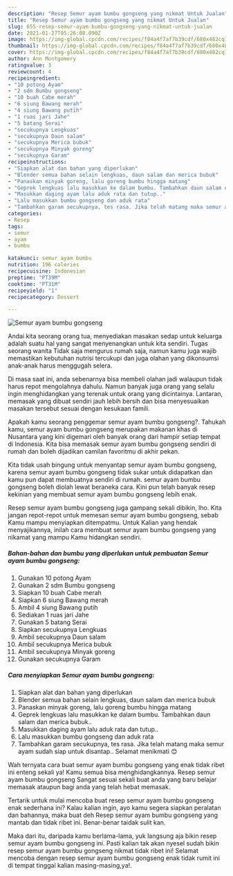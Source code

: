 ```yaml
---
description: "Resep Semur ayam bumbu gongseng yang nikmat Untuk Jualan"
title: "Resep Semur ayam bumbu gongseng yang nikmat Untuk Jualan"
slug: 655-resep-semur-ayam-bumbu-gongseng-yang-nikmat-untuk-jualan
date: 2021-01-27T05:26:08.090Z
image: https://img-global.cpcdn.com/recipes/f84a4f7af7b39cdf/680x482cq70/semur-ayam-bumbu-gongseng-foto-resep-utama.jpg
thumbnail: https://img-global.cpcdn.com/recipes/f84a4f7af7b39cdf/680x482cq70/semur-ayam-bumbu-gongseng-foto-resep-utama.jpg
cover: https://img-global.cpcdn.com/recipes/f84a4f7af7b39cdf/680x482cq70/semur-ayam-bumbu-gongseng-foto-resep-utama.jpg
author: Ann Montgomery
ratingvalue: 3
reviewcount: 4
recipeingredient:
- "10 potong Ayam"
- "2 sdm Bumbu gongseng"
- "10 buah Cabe merah"
- "6 siung Bawang merah"
- "4 siung Bawang putih"
- "1 ruas jari Jahe"
- "5 batang Serai"
- "secukupnya Lengkuas"
- "secukupnya Daun salam"
- "secukupnya Merica bubuk"
- "secukupnya Minyak goreng"
- "secukupnya Garam"
recipeinstructions:
- "Siapkan alat dan bahan yang diperlukan"
- "Blender semua bahan selain lengkuas, daun salam dan merica bubuk"
- "Panaskan minyak goreng, lalu goreng bumbu hingga matang"
- "Geprek lengkuas lalu masukkan ke dalam bumbu. Tambahkan daun salam dan merica bubuk.."
- "Masukkan daging ayam lalu aduk rata dan tutup.."
- "Lalu masukkan bumbu gongseng dan aduk rata"
- "Tambahkan garam secukupnya, tes rasa. Jika telah matang maka semur ayam sudah siap untuk disantap.. Selamat menikmati 😊"
categories:
- Resep
tags:
- semur
- ayam
- bumbu

katakunci: semur ayam bumbu 
nutrition: 196 calories
recipecuisine: Indonesian
preptime: "PT39M"
cooktime: "PT31M"
recipeyield: "1"
recipecategory: Dessert

---
```



![Semur ayam bumbu gongseng](https://img-global.cpcdn.com/recipes/f84a4f7af7b39cdf/680x482cq70/semur-ayam-bumbu-gongseng-foto-resep-utama.jpg)

Andai kita seorang orang tua, menyediakan masakan sedap untuk keluarga adalah suatu hal yang sangat menyenangkan untuk kita sendiri. Tugas seorang  wanita Tidak saja mengurus rumah saja, namun kamu juga wajib memastikan kebutuhan nutrisi tercukupi dan juga olahan yang dikonsumsi anak-anak harus menggugah selera.

Di masa  saat ini, anda sebenarnya bisa membeli olahan jadi walaupun tidak harus repot mengolahnya dahulu. Namun banyak juga orang yang selalu ingin menghidangkan yang terenak untuk orang yang dicintainya. Lantaran, memasak yang dibuat sendiri jauh lebih bersih dan bisa menyesuaikan masakan tersebut sesuai dengan kesukaan famili. 



Apakah kamu seorang penggemar semur ayam bumbu gongseng?. Tahukah kamu, semur ayam bumbu gongseng merupakan makanan khas di Nusantara yang kini digemari oleh banyak orang dari hampir setiap tempat di Indonesia. Kita bisa memasak semur ayam bumbu gongseng sendiri di rumah dan boleh dijadikan camilan favoritmu di akhir pekan.

Kita tidak usah bingung untuk menyantap semur ayam bumbu gongseng, karena semur ayam bumbu gongseng tidak sukar untuk didapatkan dan kamu pun dapat membuatnya sendiri di rumah. semur ayam bumbu gongseng boleh diolah lewat beraneka cara. Kini pun telah banyak resep kekinian yang membuat semur ayam bumbu gongseng lebih enak.

Resep semur ayam bumbu gongseng juga gampang sekali dibikin, lho. Kita jangan repot-repot untuk memesan semur ayam bumbu gongseng, sebab Kamu mampu menyiapkan ditempatmu. Untuk Kalian yang hendak menyajikannya, inilah cara membuat semur ayam bumbu gongseng yang nikamat yang mampu Kamu hidangkan sendiri.

<!--inarticleads1-->

##### Bahan-bahan dan bumbu yang diperlukan untuk pembuatan Semur ayam bumbu gongseng:

1. Gunakan 10 potong Ayam
1. Gunakan 2 sdm Bumbu gongseng
1. Siapkan 10 buah Cabe merah
1. Siapkan 6 siung Bawang merah
1. Ambil 4 siung Bawang putih
1. Sediakan 1 ruas jari Jahe
1. Gunakan 5 batang Serai
1. Siapkan secukupnya Lengkuas
1. Ambil secukupnya Daun salam
1. Ambil secukupnya Merica bubuk
1. Ambil secukupnya Minyak goreng
1. Gunakan secukupnya Garam




<!--inarticleads2-->

##### Cara menyiapkan Semur ayam bumbu gongseng:

1. Siapkan alat dan bahan yang diperlukan
1. Blender semua bahan selain lengkuas, daun salam dan merica bubuk
1. Panaskan minyak goreng, lalu goreng bumbu hingga matang
1. Geprek lengkuas lalu masukkan ke dalam bumbu. Tambahkan daun salam dan merica bubuk..
1. Masukkan daging ayam lalu aduk rata dan tutup..
1. Lalu masukkan bumbu gongseng dan aduk rata
1. Tambahkan garam secukupnya, tes rasa. Jika telah matang maka semur ayam sudah siap untuk disantap.. Selamat menikmati 😊




Wah ternyata cara buat semur ayam bumbu gongseng yang enak tidak ribet ini enteng sekali ya! Kamu semua bisa menghidangkannya. Resep semur ayam bumbu gongseng Sangat sesuai sekali buat anda yang baru belajar memasak ataupun bagi anda yang telah hebat memasak.

Tertarik untuk mulai mencoba buat resep semur ayam bumbu gongseng enak sederhana ini? Kalau kalian ingin, ayo kamu segera siapkan peralatan dan bahannya, maka buat deh Resep semur ayam bumbu gongseng yang mantab dan tidak ribet ini. Benar-benar taidak sulit kan. 

Maka dari itu, daripada kamu berlama-lama, yuk langsung aja bikin resep semur ayam bumbu gongseng ini. Pasti kalian tak akan nyesel sudah bikin resep semur ayam bumbu gongseng nikmat tidak ribet ini! Selamat mencoba dengan resep semur ayam bumbu gongseng enak tidak rumit ini di tempat tinggal kalian masing-masing,ya!.

